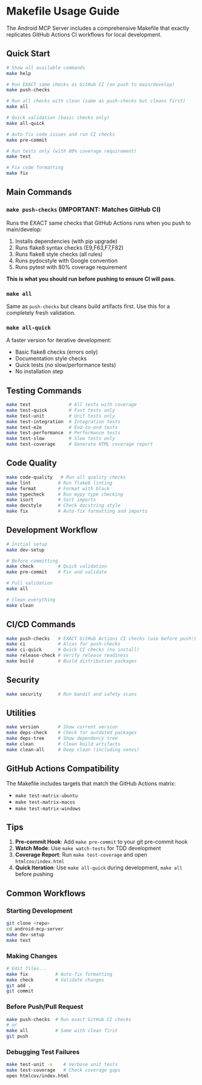 # Makefile Usage Guide

The Android MCP Server includes a comprehensive Makefile that exactly replicates GitHub Actions CI workflows for local development.

## Quick Start

```bash
# Show all available commands
make help

# Run EXACT same checks as GitHub CI (on push to main/develop)
make push-checks

# Run all checks with clean (same as push-checks but cleans first)
make all

# Quick validation (basic checks only)
make all-quick

# Auto-fix code issues and run CI checks
make pre-commit

# Run tests only (with 80% coverage requirement)
make test

# Fix code formatting
make fix
```

## Main Commands

### `make push-checks` (IMPORTANT: Matches GitHub CI)
Runs the EXACT same checks that GitHub Actions runs when you push to main/develop:
1. Installs dependencies (with pip upgrade)
2. Runs flake8 syntax checks (E9,F63,F7,F82)
3. Runs flake8 style checks (all rules)
4. Runs pydocstyle with Google convention
5. Runs pytest with 80% coverage requirement

**This is what you should run before pushing to ensure CI will pass.**

### `make all`
Same as `push-checks` but cleans build artifacts first. Use this for a completely fresh validation.

### `make all-quick`
A faster version for iterative development:
- Basic flake8 checks (errors only)
- Documentation style checks
- Quick tests (no slow/performance tests)
- No installation step

## Testing Commands

```bash
make test              # All tests with coverage
make test-quick        # Fast tests only
make test-unit         # Unit tests only
make test-integration  # Integration tests
make test-e2e          # End-to-end tests
make test-performance  # Performance tests
make test-slow         # Slow tests only
make test-coverage     # Generate HTML coverage report
```

## Code Quality

```bash
make code-quality   # Run all quality checks
make lint          # Run flake8 linting
make format        # Format with black
make typecheck     # Run mypy type checking
make isort         # Sort imports
make docstyle      # Check docstring style
make fix           # Auto-fix formatting and imports
```

## Development Workflow

```bash
# Initial setup
make dev-setup

# Before committing
make check         # Quick validation
make pre-commit    # Fix and validate

# Full validation
make all

# Clean everything
make clean
```

## CI/CD Commands

```bash
make push-checks   # EXACT GitHub Actions CI checks (use before push!)
make ci            # Alias for push-checks
make ci-quick      # Quick CI checks (no install)
make release-check # Verify release readiness
make build         # Build distribution packages
```

## Security

```bash
make security      # Run bandit and safety scans
```

## Utilities

```bash
make version       # Show current version
make deps-check    # Check for outdated packages
make deps-tree     # Show dependency tree
make clean         # Clean build artifacts
make clean-all     # Deep clean (including venvs)
```

## GitHub Actions Compatibility

The Makefile includes targets that match the GitHub Actions matrix:
- `make test-matrix-ubuntu`
- `make test-matrix-macos`
- `make test-matrix-windows`

## Tips

1. **Pre-commit Hook**: Add `make pre-commit` to your git pre-commit hook
2. **Watch Mode**: Use `make watch-tests` for TDD development
3. **Coverage Report**: Run `make test-coverage` and open `htmlcov/index.html`
4. **Quick Iteration**: Use `make all-quick` during development, `make all` before pushing

## Common Workflows

### Starting Development
```bash
git clone <repo>
cd android-mcp-server
make dev-setup
make test
```

### Making Changes
```bash
# Edit files...
make fix          # Auto-fix formatting
make check        # Validate changes
git add .
git commit
```

### Before Push/Pull Request
```bash
make push-checks  # Run exact GitHub CI checks
# or
make all          # Same with clean first
git push
```

### Debugging Test Failures
```bash
make test-unit -v    # Verbose unit tests
make test-coverage   # Check coverage gaps
open htmlcov/index.html
```